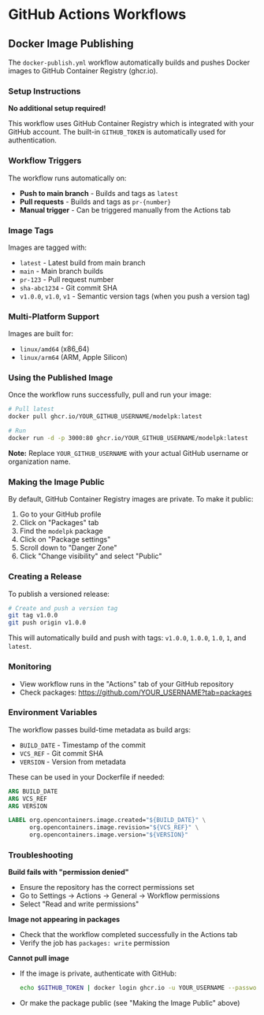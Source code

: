 # GitHub Actions Workflows

## Docker Image Publishing

The `docker-publish.yml` workflow automatically builds and pushes Docker images to GitHub Container Registry (ghcr.io).

### Setup Instructions

**No additional setup required!**

This workflow uses GitHub Container Registry which is integrated with your GitHub account. The built-in `GITHUB_TOKEN` is automatically used for authentication.

### Workflow Triggers

The workflow runs automatically on:

- **Push to main branch** - Builds and tags as `latest`
- **Pull requests** - Builds and tags as `pr-{number}`
- **Manual trigger** - Can be triggered manually from the Actions tab

### Image Tags

Images are tagged with:

- `latest` - Latest build from main branch
- `main` - Main branch builds
- `pr-123` - Pull request number
- `sha-abc1234` - Git commit SHA
- `v1.0.0`, `v1.0`, `v1` - Semantic version tags (when you push a version tag)

### Multi-Platform Support

Images are built for:
- `linux/amd64` (x86_64)
- `linux/arm64` (ARM, Apple Silicon)

### Using the Published Image

Once the workflow runs successfully, pull and run your image:

```bash
# Pull latest
docker pull ghcr.io/YOUR_GITHUB_USERNAME/modelpk:latest

# Run
docker run -d -p 3000:80 ghcr.io/YOUR_GITHUB_USERNAME/modelpk:latest
```

**Note:** Replace `YOUR_GITHUB_USERNAME` with your actual GitHub username or organization name.

### Making the Image Public

By default, GitHub Container Registry images are private. To make it public:

1. Go to your GitHub profile
2. Click on "Packages" tab
3. Find the `modelpk` package
4. Click on "Package settings"
5. Scroll down to "Danger Zone"
6. Click "Change visibility" and select "Public"

### Creating a Release

To publish a versioned release:

```bash
# Create and push a version tag
git tag v1.0.0
git push origin v1.0.0
```

This will automatically build and push with tags: `v1.0.0`, `1.0.0`, `1.0`, `1`, and `latest`.

### Monitoring

- View workflow runs in the "Actions" tab of your GitHub repository
- Check packages: https://github.com/YOUR_USERNAME?tab=packages

### Environment Variables

The workflow passes build-time metadata as build args:
- `BUILD_DATE` - Timestamp of the commit
- `VCS_REF` - Git commit SHA
- `VERSION` - Version from metadata

These can be used in your Dockerfile if needed:

```dockerfile
ARG BUILD_DATE
ARG VCS_REF
ARG VERSION

LABEL org.opencontainers.image.created="${BUILD_DATE}" \
      org.opencontainers.image.revision="${VCS_REF}" \
      org.opencontainers.image.version="${VERSION}"
```

### Troubleshooting

**Build fails with "permission denied"**
- Ensure the repository has the correct permissions set
- Go to Settings → Actions → General → Workflow permissions
- Select "Read and write permissions"

**Image not appearing in packages**
- Check that the workflow completed successfully in the Actions tab
- Verify the job has `packages: write` permission

**Cannot pull image**
- If the image is private, authenticate with GitHub:
  ```bash
  echo $GITHUB_TOKEN | docker login ghcr.io -u YOUR_USERNAME --password-stdin
  ```
- Or make the package public (see "Making the Image Public" above)
